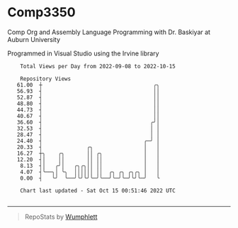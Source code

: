 # Comp3350
Comp Org and Assembly Language Programming with Dr. Baskiyar at Auburn University

Programmed in Visual Studio using the Irvine library

```
    Total Views per Day from 2022-09-08 to 2022-10-15

    Repository Views
   61.00  ┼                                   ╭╮
   56.93  ┤                                   ││
   52.87  ┤                                   ││
   48.80  ┤                                   ││
   44.73  ┤                                   ││
   40.67  ┤                                   ││
   36.60  ┤                                  ╭╯│
   32.53  ┤                                  │ │
   28.47  ┤                                  │ │
   24.40  ┤                                ╭─╯ │
   20.33  ┤              ╭╮                │   │
   16.27  ┼╮    ╭╮       ││ ╭╮             │   │
   12.20  ┤│    ││       ││ ││             │   │
    8.13  ┤│   ╭╯│   ╭╮╭╮││ ││             │   │
    4.07  ┤╰──╮│ ╰╮  ││││││ ││  ╭╮ ╭╮ ╭╮╭╮ │   │
    0.00  ┤   ╰╯  ╰──╯╰╯╰╯╰─╯╰──╯╰─╯╰─╯╰╯╰─╯   ╰

    Chart last updated - Sat Oct 15 00:51:46 2022 UTC
    
```

---

> RepoStats by [Wumphlett](https://github.com/Wumphlett)
